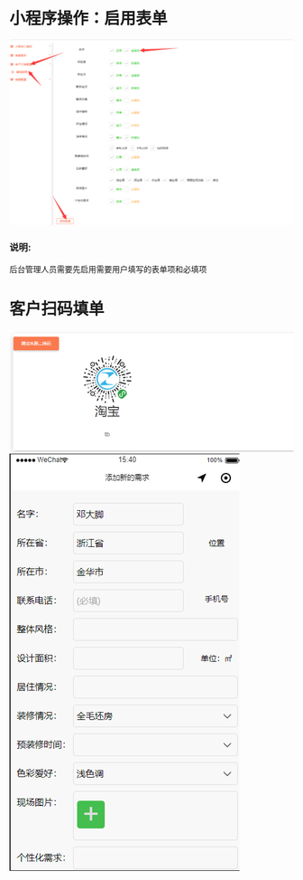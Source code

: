 # 小程序操作：启用表单
 ![PNG](../asset/后台启用表单.png)
  ### 说明: 
 后台管理人员需要先启用需要用户填写的表单项和必填项
# 客户扫码填单
 ![PNG](../asset/客户扫码.png)
 ![PNG](../asset/客户填单.png)